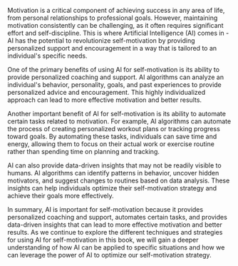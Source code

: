 
Motivation is a critical component of achieving success in any area of life, from personal relationships to professional goals. However, maintaining motivation consistently can be challenging, as it often requires significant effort and self-discipline. This is where Artificial Intelligence (AI) comes in - AI has the potential to revolutionize self-motivation by providing personalized support and encouragement in a way that is tailored to an individual's specific needs.

One of the primary benefits of using AI for self-motivation is its ability to provide personalized coaching and support. AI algorithms can analyze an individual's behavior, personality, goals, and past experiences to provide personalized advice and encouragement. This highly individualized approach can lead to more effective motivation and better results.

Another important benefit of AI for self-motivation is its ability to automate certain tasks related to motivation. For example, AI algorithms can automate the process of creating personalized workout plans or tracking progress toward goals. By automating these tasks, individuals can save time and energy, allowing them to focus on their actual work or exercise routine rather than spending time on planning and tracking.

AI can also provide data-driven insights that may not be readily visible to humans. AI algorithms can identify patterns in behavior, uncover hidden motivators, and suggest changes to routines based on data analysis. These insights can help individuals optimize their self-motivation strategy and achieve their goals more effectively.

In summary, AI is important for self-motivation because it provides personalized coaching and support, automates certain tasks, and provides data-driven insights that can lead to more effective motivation and better results. As we continue to explore the different techniques and strategies for using AI for self-motivation in this book, we will gain a deeper understanding of how AI can be applied to specific situations and how we can leverage the power of AI to optimize our self-motivation strategy.
